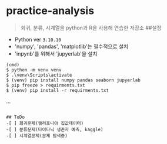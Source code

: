 # practice-analysis
 
 >회귀, 분류, 시계열을 python과 R을 사용해 연습한 저장소
 ##설정
 * Python ver `3.10.10`
* 'numpy', 'pandas', 'matplotlib'는 필수적으로 설치
* 'inpynb'를 위해서 'jupyerlab'을 설치

```shell
(cmd)
$ python -m venv venv 
$ .\venv\Scripts\activate
$ (venv) pip install numpy pandas seaborn jupyerlab
$ pip freeze > requirments.txt
$ (venv) pip install -r requirments.txt
```
...
```

## ToDo
-[ ] 회귀문제(캘리포니아 집값데이터)
-[ ] 분류문제(타이타닉 생존자 예측, kaggle)
-[ ] 시계열문제(문제 탐색중)

